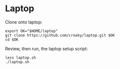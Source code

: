 # Laptop

Clone onto laptop:

```
export OK="$HOME/laptop"
git clone https://github.com/croaky/laptop.git $OK
cd $OK
```

Review, then run, the laptop setup script:

```
less laptop.sh
./laptop.sh
```
